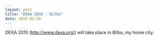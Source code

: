 ```yaml
---
layout: post
title: "DEXA 2010 - Bilbo"
date: 2010-01-20
---
```


DEXA 2010 (<a href="http://www.dexa.org/">http://www.dexa.org/</a>) will take place in Bilbo, my home city.

